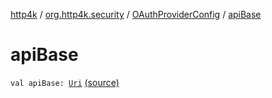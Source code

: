 [http4k](../../index.md) / [org.http4k.security](../index.md) / [OAuthProviderConfig](index.md) / [apiBase](./api-base.md)

# apiBase

`val apiBase: `[`Uri`](../../org.http4k.core/-uri/index.md) [(source)](https://github.com/http4k/http4k/blob/master/http4k-security-oauth/src/main/kotlin/org/http4k/security/OAuthProviderConfig.kt#L11)